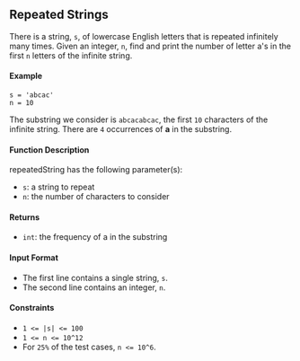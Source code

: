 ## Repeated Strings

There is a string, `s`, of lowercase English letters that is repeated infinitely many times. Given an integer, `n`, find and print the number of letter a's in the first `n` letters of the infinite string.

#### Example

```
s = 'abcac'
n = 10
```

The substring we consider is `abcacabcac`, the first `10` characters of the infinite string. There are `4` occurrences of **a** in the substring.

#### Function Description

repeatedString has the following parameter(s):

- `s`: a string to repeat
- `n`: the number of characters to consider

#### Returns

- `int`: the frequency of a in the substring

#### Input Format

- The first line contains a single string, `s`.
- The second line contains an integer, `n`.

#### Constraints

- `1 <= |s| <= 100`
- `1 <= n <= 10^12`
- For `25%` of the test cases, `n <= 10^6`.
